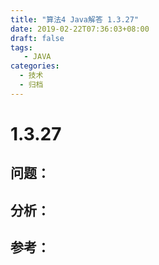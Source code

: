 ```yaml
---
title: "算法4 Java解答 1.3.27"
date: 2019-02-22T07:36:03+08:00
draft: false
tags:
   - JAVA
categories:
  - 技术
  - 归档
---
```



# 1.3.27

## 问题：


## 分析：


## 参考：


